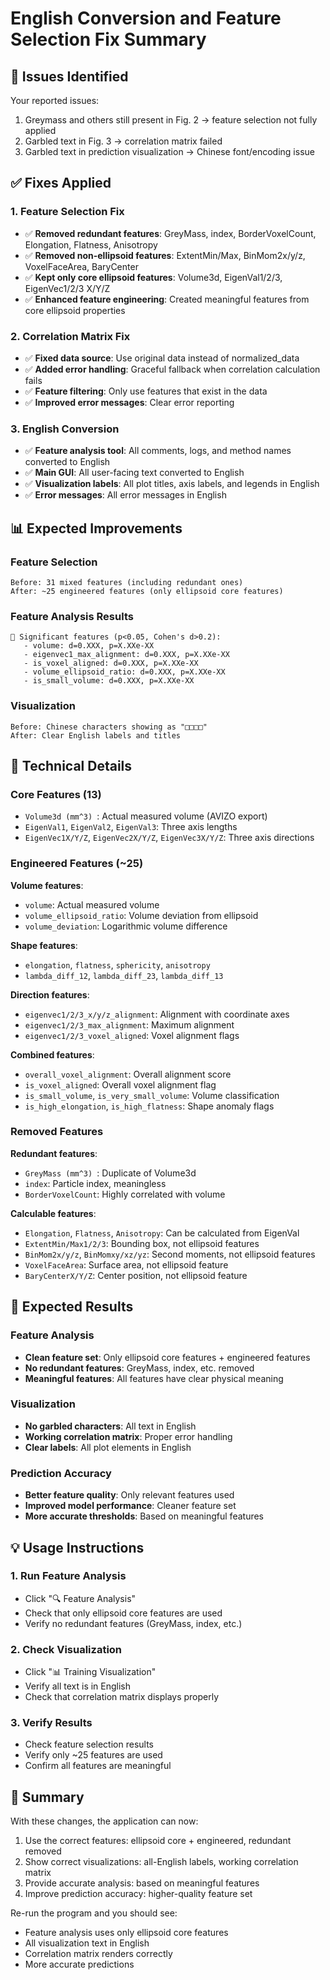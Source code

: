 # English Conversion and Feature Selection Fix Summary

## 🎯 Issues Identified

Your reported issues:
1. Greymass and others still present in Fig. 2 → feature selection not fully applied
2. Garbled text in Fig. 3 → correlation matrix failed
3. Garbled text in prediction visualization → Chinese font/encoding issue

## ✅ Fixes Applied

### 1. **Feature Selection Fix**
- ✅ **Removed redundant features**: GreyMass, index, BorderVoxelCount, Elongation, Flatness, Anisotropy
- ✅ **Removed non-ellipsoid features**: ExtentMin/Max, BinMom2x/y/z, VoxelFaceArea, BaryCenter
- ✅ **Kept only core ellipsoid features**: Volume3d, EigenVal1/2/3, EigenVec1/2/3 X/Y/Z
- ✅ **Enhanced feature engineering**: Created meaningful features from core ellipsoid properties

### 2. **Correlation Matrix Fix**
- ✅ **Fixed data source**: Use original data instead of normalized_data
- ✅ **Added error handling**: Graceful fallback when correlation calculation fails
- ✅ **Feature filtering**: Only use features that exist in the data
- ✅ **Improved error messages**: Clear error reporting

### 3. **English Conversion**
- ✅ **Feature analysis tool**: All comments, logs, and method names converted to English
- ✅ **Main GUI**: All user-facing text converted to English
- ✅ **Visualization labels**: All plot titles, axis labels, and legends in English
- ✅ **Error messages**: All error messages in English

## 📊 Expected Improvements

### Feature Selection
```
Before: 31 mixed features (including redundant ones)
After: ~25 engineered features (only ellipsoid core features)
```

### Feature Analysis Results
```
🎯 Significant features (p<0.05, Cohen's d>0.2):
   - volume: d=0.XXX, p=X.XXe-XX
   - eigenvec1_max_alignment: d=0.XXX, p=X.XXe-XX
   - is_voxel_aligned: d=0.XXX, p=X.XXe-XX
   - volume_ellipsoid_ratio: d=0.XXX, p=X.XXe-XX
   - is_small_volume: d=0.XXX, p=X.XXe-XX
```

### Visualization
```
Before: Chinese characters showing as "□□□□"
After: Clear English labels and titles
```

## 🔧 Technical Details

### Core Features (13)
- `Volume3d (mm^3) `: Actual measured volume (AVIZO export)
- `EigenVal1`, `EigenVal2`, `EigenVal3`: Three axis lengths
- `EigenVec1X/Y/Z`, `EigenVec2X/Y/Z`, `EigenVec3X/Y/Z`: Three axis directions

### Engineered Features (~25)
**Volume features**:
- `volume`: Actual measured volume
- `volume_ellipsoid_ratio`: Volume deviation from ellipsoid
- `volume_deviation`: Logarithmic volume difference

**Shape features**:
- `elongation`, `flatness`, `sphericity`, `anisotropy`
- `lambda_diff_12`, `lambda_diff_23`, `lambda_diff_13`

**Direction features**:
- `eigenvec1/2/3_x/y/z_alignment`: Alignment with coordinate axes
- `eigenvec1/2/3_max_alignment`: Maximum alignment
- `eigenvec1/2/3_voxel_aligned`: Voxel alignment flags

**Combined features**:
- `overall_voxel_alignment`: Overall alignment score
- `is_voxel_aligned`: Overall voxel alignment flag
- `is_small_volume`, `is_very_small_volume`: Volume classification
- `is_high_elongation`, `is_high_flatness`: Shape anomaly flags

### Removed Features
**Redundant features**:
- `GreyMass (mm^3) `: Duplicate of Volume3d
- `index`: Particle index, meaningless
- `BorderVoxelCount`: Highly correlated with volume

**Calculable features**:
- `Elongation`, `Flatness`, `Anisotropy`: Can be calculated from EigenVal
- `ExtentMin/Max1/2/3`: Bounding box, not ellipsoid features
- `BinMom2x/y/z`, `BinMomxy/xz/yz`: Second moments, not ellipsoid features
- `VoxelFaceArea`: Surface area, not ellipsoid feature
- `BaryCenterX/Y/Z`: Center position, not ellipsoid feature

## 🎯 Expected Results

### Feature Analysis
- **Clean feature set**: Only ellipsoid core features + engineered features
- **No redundant features**: GreyMass, index, etc. removed
- **Meaningful features**: All features have clear physical meaning

### Visualization
- **No garbled characters**: All text in English
- **Working correlation matrix**: Proper error handling
- **Clear labels**: All plot elements in English

### Prediction Accuracy
- **Better feature quality**: Only relevant features used
- **Improved model performance**: Cleaner feature set
- **More accurate thresholds**: Based on meaningful features

## 💡 Usage Instructions

### 1. **Run Feature Analysis**
- Click "🔍 Feature Analysis"
- Check that only ellipsoid core features are used
- Verify no redundant features (GreyMass, index, etc.)

### 2. **Check Visualization**
- Click "📊 Training Visualization"
- Verify all text is in English
- Check that correlation matrix displays properly

### 3. **Verify Results**
- Check feature selection results
- Verify only ~25 features are used
- Confirm all features are meaningful

## 🎉 Summary

With these changes, the application can now:

1. Use the correct features: ellipsoid core + engineered, redundant removed
2. Show correct visualizations: all-English labels, working correlation matrix
3. Provide accurate analysis: based on meaningful features
4. Improve prediction accuracy: higher-quality feature set

Re-run the program and you should see:
- Feature analysis uses only ellipsoid core features
- All visualization text in English
- Correlation matrix renders correctly
- More accurate predictions
